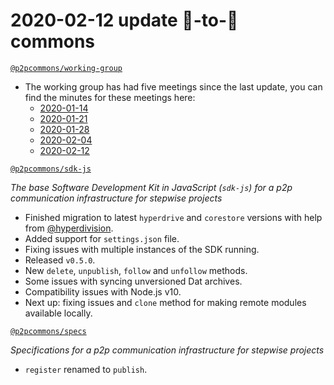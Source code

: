 # 2020-02-12 update 🍐-to-🍐 commons

 [`@p2pcommons/working-group`](https://github.com/p2pcommons/working-group)

- The working group has had five meetings since the last update, you can find the minutes for these meetings here:
  - [2020-01-14](https://github.com/p2pcommons/working-group/blob/master/20200114.md)
  - [2020-01-21](https://github.com/p2pcommons/working-group/blob/master/20200121.md)
  - [2020-01-28](https://github.com/p2pcommons/working-group/blob/master/20200128.md)
  - [2020-02-04](https://github.com/p2pcommons/working-group/blob/master/20200204.md)
  - [2020-02-12](https://github.com/p2pcommons/working-group/blob/master/20200212.md)

[`@p2pcommons/sdk-js`](https://github.com/p2pcommons/sdk-js)

*The base Software Development Kit in JavaScript (`sdk-js`) for a p2p communication infrastructure for stepwise projects*

- Finished migration to latest `hyperdrive` and `corestore` versions with help from [@hyperdivision](https://github.com/hyperdivision).
- Added support for `settings.json` file.
- Fixing issues with multiple instances of the SDK running.
- Released `v0.5.0`.
- New `delete`, `unpublish`, `follow` and `unfollow` methods.
- Some issues with syncing unversioned Dat archives.
- Compatibility issues with Node.js v10.
- Next up: fixing issues and `clone` method for making remote modules available locally.

[`@p2pcommons/specs`](https://github.com/p2pcommons/specs)

*Specifications for a p2p communication infrastructure for stepwise projects*

- `register` renamed to `publish`.